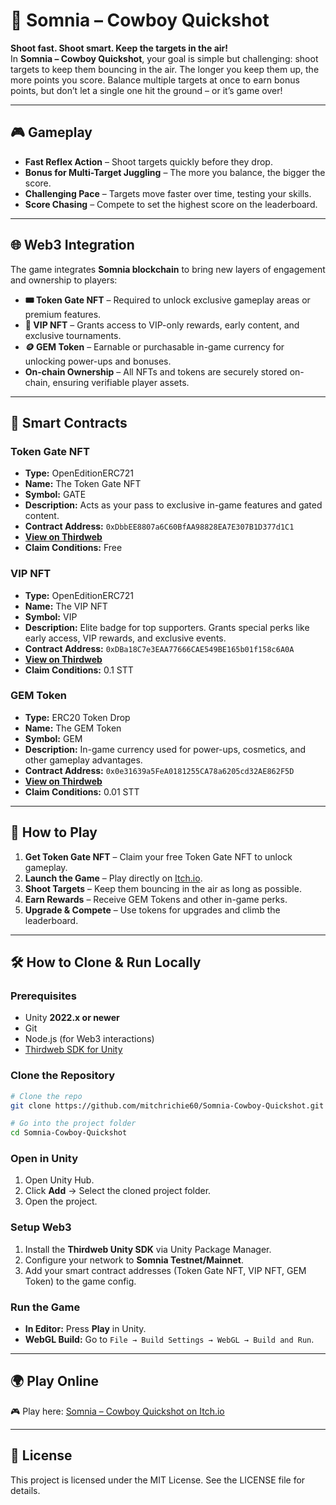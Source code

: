 # 🤠 Somnia – Cowboy Quickshot

**Shoot fast. Shoot smart. Keep the targets in the air!**  
In **Somnia – Cowboy Quickshot**, your goal is simple but challenging: shoot targets to keep them bouncing in the air. The longer you keep them up, the more points you score. Balance multiple targets at once to earn bonus points, but don’t let a single one hit the ground – or it’s game over!

---

## 🎮 Gameplay
- **Fast Reflex Action** – Shoot targets quickly before they drop.
- **Bonus for Multi-Target Juggling** – The more you balance, the bigger the score.
- **Challenging Pace** – Targets move faster over time, testing your skills.
- **Score Chasing** – Compete to set the highest score on the leaderboard.

---

## 🌐 Web3 Integration
The game integrates **Somnia blockchain** to bring new layers of engagement and ownership to players:
- **🎟 Token Gate NFT** – Required to unlock exclusive gameplay areas or premium features.
- **💎 VIP NFT** – Grants access to VIP-only rewards, early content, and exclusive tournaments.
- **🪙 GEM Token** – Earnable or purchasable in-game currency for unlocking power-ups and bonuses.
- **On-chain Ownership** – All NFTs and tokens are securely stored on-chain, ensuring verifiable player assets.

---

## 📜 Smart Contracts

### **Token Gate NFT**
- **Type:** OpenEditionERC721  
- **Name:** The Token Gate NFT  
- **Symbol:** GATE  
- **Description:** Acts as your pass to exclusive in-game features and gated content.  
- **Contract Address:** `0xDbbEE8807a6C60BfAA98828EA7E307B1D377d1C1`  
- **[View on Thirdweb](https://thirdweb.com/team/kelvincod/0e7eed2e2e708515a11d78eaedf37f02/contract/50312/0xDbbEE8807a6C60BfAA98828EA7E307B1D377d1C1)**  
- **Claim Conditions:** Free

### **VIP NFT**
- **Type:** OpenEditionERC721  
- **Name:** The VIP NFT  
- **Symbol:** VIP  
- **Description:** Elite badge for top supporters. Grants special perks like early access, VIP rewards, and exclusive events.  
- **Contract Address:** `0xDBa18C7e3EAA77666CAE549BE165b01f158c6A0A`  
- **[View on Thirdweb](https://thirdweb.com/team/kelvincod/0e7eed2e2e708515a11d78eaedf37f02/contract/50312/0xDBa18C7e3EAA77666CAE549BE165b01f158c6A0A)**  
- **Claim Conditions:** 0.1 STT

### **GEM Token**
- **Type:** ERC20 Token Drop  
- **Name:** The GEM Token  
- **Symbol:** GEM  
- **Description:** In-game currency used for power-ups, cosmetics, and other gameplay advantages.  
- **Contract Address:** `0x0e31639a5FeA0181255CA78a6205cd32AE862F5D`  
- **[View on Thirdweb](https://thirdweb.com/team/kelvincod/0e7eed2e2e708515a11d78eaedf37f02/contract/50312/0x0e31639a5FeA0181255CA78a6205cd32AE862F5D)**  
- **Claim Conditions:** 0.01 STT

---

## 🚀 How to Play
1. **Get Token Gate NFT** – Claim your free Token Gate NFT to unlock gameplay.
2. **Launch the Game** – Play directly on [Itch.io](https://mitchrichie60.itch.io/somnia-cowboy-quickshot).
3. **Shoot Targets** – Keep them bouncing in the air as long as possible.
4. **Earn Rewards** – Receive GEM Tokens and other in-game perks.
5. **Upgrade & Compete** – Use tokens for upgrades and climb the leaderboard.

---

## 🛠 How to Clone & Run Locally

### **Prerequisites**
- Unity **2022.x or newer**
- Git
- Node.js (for Web3 interactions)
- [Thirdweb SDK for Unity](https://portal.thirdweb.com/unity)

### **Clone the Repository**
```bash
# Clone the repo
git clone https://github.com/mitchrichie60/Somnia-Cowboy-Quickshot.git

# Go into the project folder
cd Somnia-Cowboy-Quickshot
```

### **Open in Unity**
1. Open Unity Hub.
2. Click **Add** → Select the cloned project folder.
3. Open the project.

### **Setup Web3**
1. Install the **Thirdweb Unity SDK** via Unity Package Manager.
2. Configure your network to **Somnia Testnet/Mainnet**.
3. Add your smart contract addresses (Token Gate NFT, VIP NFT, GEM Token) to the game config.

### **Run the Game**
- **In Editor:** Press **Play** in Unity.
- **WebGL Build:** Go to `File → Build Settings → WebGL → Build and Run`.

---

## 🌍 Play Online
🎮 Play here: [Somnia – Cowboy Quickshot on Itch.io](https://mitchrichie60.itch.io/somnia-cowboy-quickshot)  

---

## 📜 License
This project is licensed under the MIT License. See the LICENSE file for details.
